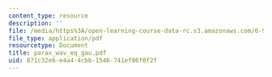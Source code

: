 ```yaml
---
content_type: resource
description: ''
file: /media/https%3A/open-learning-course-data-rc.s3.amazonaws.com/6-974-fundamentals-of-photonics-quantum-electronics-spring-2006/871c32e6e4a44cbb1546741ef06f0f2f_parax_wav_eq_gau.pdf
file_type: application/pdf
resourcetype: Document
title: parax_wav_eq_gau.pdf
uid: 871c32e6-e4a4-4cbb-1546-741ef06f0f2f
---
```

